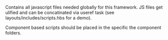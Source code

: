 Contains all javascript files needed globally for this framework. JS files get ulified and can be concatinated via useref task (see layouts/includes/scripts.hbs for a demo).

Component based scripts should be placed in the specific the component folders.

